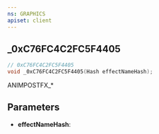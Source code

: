 ```yaml
---
ns: GRAPHICS
apiset: client
---
```

## _0xC76FC4C2FC5F4405

```c
// 0xC76FC4C2FC5F4405
void _0xC76FC4C2FC5F4405(Hash effectNameHash);
```

ANIMPOSTFX_*

## Parameters
* **effectNameHash**:



